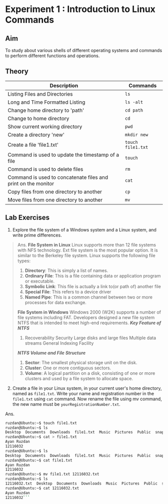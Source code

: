 # Experiment 1 : Introduction to Linux Commands

## Aim

To study about various shells of different operating systems and commands to perform different functions and operations.

## Theory

|Description|Commands|
|---|---|
Listing Files and Directories|`ls`
Long and Time Formatted Listing|`ls -alt`
Change home directory to 'path'|`cd path`
Change to home directory|`cd`
Show current working directory|`pwd`
Create a directory 'new'|`mkdir new`
Create a file 'file1.txt'|`touch file1.txt`
Command is used to update the timestamp of a file|`touch`
Command is used to delete files|`rm`
Command is used to concatenate files and print on the monitor|`cat`
Copy files from one directory to another|`cp`
Move files from one directory to another|`mv`

## Lab Exercises

1. Explore the file system of a Windows system and a Linux system, and write prime differences.

> Ans.
> **File System in Linux**
> Linux supports more than 12 file systems with NFS technology. Ext file system is the most popular option. It is similar to the Berkeley file system. Linux supports the following file types:
>
> 1. **Directory**: This is simply a list of names.
> 2. **Ordinary File**: This is a file containing data or application program or executable.
> 3. **Symbolic Link**: This file is actually a link to(or path of) another file
> 4. **Special File**: This refers to a device driver
> 5. **Named Pipe**: This is a common channel between two or more processes for data exchange.
>
> **File System in Windows**
> Windows 2000 (W2K) supports a number of file systems including FAT. Developers designed a new file system NTFS that is intended to meet high-end requirements.
> **_Key Feature of NTFS_**
>
> 1. Recoverability
> Security
> Large disks and large files
> Multiple data streams
> General Indexing Facility
>
> **_NTFS Volume and File Structure_**
>
> 1. **Sector**: The smallest physical storage unit on the disk.
> 2. **Cluster**: One or more contiguous sectors.
> 3. **Volume**: A logical partition on a disk, consisting of one or more clusters and used by a file system to allocate space.

2. Create a file in your Linux system, in your current user's home directory, named as `file1.txt`. Write your name and registration number in the `file1.txt` using `cat` command. Now rename the file using mv command, the new name must be `yourRegistrationNumber.txt`.

Ans.
```bash
ruzdan@Ubuntu:~$ touch file1.txt
ruzdan@Ubuntu:~$ ls
Desktop  Documents  Downloads  file1.txt  Music  Pictures  Public  snap  Templates  Videos
ruzdan@Ubuntu:~$ cat > file1.txt 
Ayan Ruzdan
12116032
ruzdan@Ubuntu:~$ ls
Desktop  Documents  Downloads  file1.txt  Music  Pictures  Public  snap  Templates  Videos
ruzdan@Ubuntu:~$ cat file1.txt 
Ayan Ruzdan
12116032
ruzdan@Ubuntu:~$ mv file1.txt 12116032.txt
ruzdan@Ubuntu:~$ ls
12116032.txt  Desktop  Documents  Downloads  Music  Pictures  Public  snap  Templates  Videos
ruzdan@Ubuntu:~$ cat 12116032.txt 
Ayan Ruzdan
12116032```